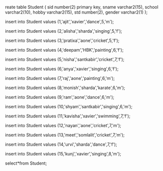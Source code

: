 reate table Student ( sid number(2) primary key, sname varchar2(15), school varchar2(10), hobby varchar2(15), std number(2), gender varchar2(1) );

insert into Student values (1,'ajit','xavier','dance',5,'m');

insert into Student values (2,'alisha','sharda','singing',5,'f');

insert into Student values (3,'pratixa','aone','cricket',5,'f');

insert into Student values (4,'deepam','HBK','painting',6,'f');

insert into Student values (5,'nisha','santkabir','cricket',7,'f');

insert into Student values (6,'anya','xavier','singing',6,'f');

insert into Student values (7,'raj','aone','painting',6,'m');

insert into Student values (8,'monish','sharda','karate',6,'m');

insert into Student values (9,'ram','aone','dance',6,'m');

insert into Student values (10,'shyam','santkabir','singing',6,'m');

insert into Student values (11,'kavisha','xavier','swimming',7,'f');

insert into Student values (12,'nayan','aone','cricket',7,'m');

insert into Student values (13,'meet','somlalit','cricket',7,'m');

insert into Student values (14,'urvi','sharda','dance',7,'f');

insert into Student values (15,'kunj','xavier','singing',8,'m');

select*from Student;


